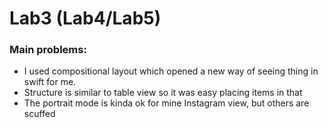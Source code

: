 # Lab3 (Lab4/Lab5)


### Main problems:
 - I used compositional layout which opened a new way of seeing thing in swift for me.
 - Structure is similar to table view so it was easy placing items in that
 - The portrait mode is kinda ok for mine Instagram view, but others are scuffed
